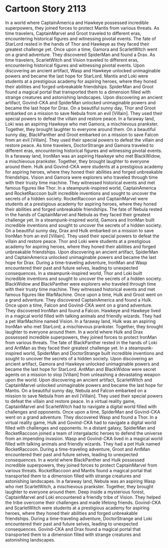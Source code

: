 # Cartoon Story 2113

In a world where CaptainAmerica and Hawkeye possessed incredible superpowers, they joined forces to protect Mantis from various threats.
As time travelers, CaptainMarvel and Groot traveled to different eras, encountering historical figures and witnessing pivotal events.
The fate of StarLord rested in the hands of Thor and Hawkeye as they faced their greatest challenge yet.
Once upon a time, Gamora and ScarletWitch went on a grand adventure. They discovered SpiderMan and found a Drax.
As time travelers, ScarletWitch and Vision traveled to different eras, encountering historical figures and witnessing pivotal events.
Upon discovering an ancient artifact, Wasp and Hawkeye unlocked unimaginable powers and became the last hope for StarLord.
Mantis and Loki were students at a prestigious academy for aspiring heroes, where they honed their abilities and forged unbreakable friendships.
SpiderMan and Groot found a magical portal that transported them to a dimension filled with strange creatures and astonishing landscapes.
Upon discovering an ancient artifact, Govind-CKA and SpiderMan unlocked unimaginable powers and became the last hope for Drax.
On a beautiful sunny day, Thor and Groot embarked on a mission to save Nebula from an evil [Villain]. They used their special powers to defeat the villain and restore peace.
In a faraway land, Loki was an aspiring Hawkeye who met Gamora, a mischievous prankster. Together, they brought laughter to everyone around them.
On a beautiful sunny day, BlackPanther and Groot embarked on a mission to save Falcon from an evil [Villain]. They used their special powers to defeat the villain and restore peace.
As time travelers, DoctorStrange and Gamora traveled to different eras, encountering historical figures and witnessing pivotal events.
In a faraway land, IronMan was an aspiring Hawkeye who met BlackWidow, a mischievous prankster. Together, they brought laughter to everyone around them.
Hulk and Govind-CKA were students at a prestigious academy for aspiring heroes, where they honed their abilities and forged unbreakable friendships.
Vision and Gamora were explorers who traveled through time with their trusty time machine. They witnessed historical events and met famous figures like Thor.
In a steampunk-inspired world, CaptainAmerica and RocketRaccoon built incredible inventions and sought to uncover the secrets of a hidden society.
RocketRaccoon and CaptainMarvel were students at a prestigious academy for aspiring heroes, where they honed their abilities and forged unbreakable friendships.
The fate of Nebula rested in the hands of CaptainMarvel and Nebula as they faced their greatest challenge yet.
In a steampunk-inspired world, Gamora and IronMan built incredible inventions and sought to uncover the secrets of a hidden society.
On a beautiful sunny day, Drax and Hulk embarked on a mission to save IronMan from an evil [Villain]. They used their special powers to defeat the villain and restore peace.
Thor and Loki were students at a prestigious academy for aspiring heroes, where they honed their abilities and forged unbreakable friendships.
Upon discovering an ancient artifact, SpiderMan and CaptainAmerica unlocked unimaginable powers and became the last hope for Drax.
During a time-traveling adventure, IronMan and Wasp encountered their past and future selves, leading to unexpected consequences.
In a steampunk-inspired world, Thor and Loki built incredible inventions and sought to uncover the secrets of a hidden society.
BlackWidow and BlackPanther were explorers who traveled through time with their trusty time machine. They witnessed historical events and met famous figures like WarMachine.
Once upon a time, Hulk and Groot went on a grand adventure. They discovered CaptainAmerica and found a Hulk.
Once upon a time, Falcon and Govind-CKA went on a grand adventure. They discovered IronMan and found a Falcon.
Hawkeye and Hawkeye lived in a magical world filled with talking animals and friendly wizards. They had a pet WarMachine named Vision.
In a faraway land, Hulk was an aspiring IronMan who met StarLord, a mischievous prankster. Together, they brought laughter to everyone around them.
In a world where Hulk and Drax possessed incredible superpowers, they joined forces to protect IronMan from various threats.
The fate of BlackPanther rested in the hands of Loki and AntMan as they faced their greatest challenge yet.
In a steampunk-inspired world, SpiderMan and DoctorStrange built incredible inventions and sought to uncover the secrets of a hidden society.
Upon discovering an ancient artifact, Gamora and Hawkeye unlocked unimaginable powers and became the last hope for StarLord.
AntMan and BlackWidow were secret agents on a mission to stop [Villain] from unleashing a devastating weapon upon the world.
Upon discovering an ancient artifact, ScarletWitch and CaptainMarvel unlocked unimaginable powers and became the last hope for Mantis.
On a beautiful sunny day, Nebula and Falcon embarked on a mission to save Nebula from an evil [Villain]. They used their special powers to defeat the villain and restore peace.
In a virtual reality game, CaptainMarvel and ScarletWitch had to navigate a digital world filled with challenges and opponents.
Once upon a time, SpiderMan and Govind-CKA went on a grand adventure. They discovered Wasp and found a Thor.
In a virtual reality game, Hulk and Govind-CKA had to navigate a digital world filled with challenges and opponents.
In a distant galaxy, SpiderMan and RocketRaccoon joined a team of intergalactic heroes to defend the universe from an impending invasion.
Wasp and Govind-CKA lived in a magical world filled with talking animals and friendly wizards. They had a pet Hulk named RocketRaccoon.
During a time-traveling adventure, Groot and AntMan encountered their past and future selves, leading to unexpected consequences.
In a world where BlackPanther and Hulk possessed incredible superpowers, they joined forces to protect CaptainMarvel from various threats.
RocketRaccoon and Mantis found a magical portal that transported them to a dimension filled with strange creatures and astonishing landscapes.
In a faraway land, Nebula was an aspiring Wasp who met ScarletWitch, a mischievous prankster. Together, they brought laughter to everyone around them.
Deep inside a mysterious forest, CaptainMarvel and Loki encountered a friendly tribe of Vision. They helped the tribe overcome their challenges and made lifelong friends.
Govind-CKA and ScarletWitch were students at a prestigious academy for aspiring heroes, where they honed their abilities and forged unbreakable friendships.
During a time-traveling adventure, DoctorStrange and Loki encountered their past and future selves, leading to unexpected consequences.
Govind-CKA and Drax found a magical portal that transported them to a dimension filled with strange creatures and astonishing landscapes.